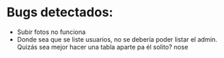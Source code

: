 # Bugs detectados:

- Subir fotos no funciona
- Donde sea que se liste usuarios, no se debería poder listar el admin. Quizás sea mejor hacer una tabla aparte pa él solito? nose